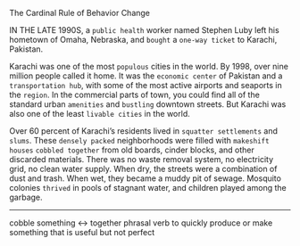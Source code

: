 The Cardinal Rule of Behavior Change

IN THE LATE 1990S, a `public health` worker named Stephen Luby left his
hometown of Omaha, Nebraska, and `bought` a `one-way ticket` to
Karachi, Pakistan.

Karachi was one of the most `populous` cities in the world. By 1998,
over nine million people called it home. It was the `economic center` of
Pakistan and a `transportation hub`, with some of the most active
airports and seaports in the `region`. In the commercial parts of town,
you could find all of the standard urban `amenities` and `bustling`
downtown streets. But Karachi was also one of the least `livable cities`
in the world.

Over 60 percent of Karachi’s residents lived in `squatter settlements`
and `slums`. These `densely packed` neighborhoods were filled with
`makeshift houses` `cobbled together` from old boards, cinder blocks, and
other discarded materials. There was no waste removal system, no
electricity grid, no clean water supply. When dry, the streets were a
combination of dust and trash. When wet, they became a muddy pit of
sewage. Mosquito colonies `thrived` in pools of stagnant water, and
children played among the garbage.

---
cobble something ↔ together phrasal verb 
to quickly produce or make something that is useful but not perfect